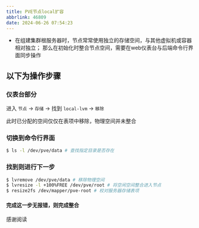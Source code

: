 ```yaml
---
title: PVE节点local扩容
abbrlink: 46809
date: 2024-06-26 07:54:23
---
```

- 在组建集群根服务器时，节点常常使用独立的存储空间，与其他虚拟机或容器相对独立；
那么在初始化时整合节点空间，需要在web仪表台与后端命令行界面同步操作
## 以下为操作步骤

### 仪表台部分
进入 `节点` -> `存储` -> 找到 `local-lvm` -> `移除`

此时已分配的空间仅仅在表项中移除，物理空间并未整合

### 切换到命令行界面

``` bash
$ ls -l /dev/pve/data # 查找指定目录是否存在
```

### 找到则进行下一步

``` bash
$ lvremove /dev/pve/data # 移除物理空间
$ lvresize -l +100%FREE /dev/pve/root # 将空闲空间整合进入节点
$ resize2fs /dev/mapper/pve-root # 校对服务器存储表项
```

#### 完成这一步无报错，则完成整合
感谢阅读